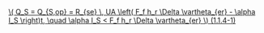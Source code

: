 <a href="/eco2_guide_center/1.%20ECO2%20Logic%20Guide/Hee1_Equation_List.html" class="equation-link" target="_blank" rel="noopener noreferrer">
  \( Q_S = Q_{S,op} = R_{se} \, UA \left( F_f h_r \Delta \vartheta_{er} - \alpha I_S \right)t, \quad \alpha I_S < F_f h_r \Delta \vartheta_{er} \) <span class="eq-number">(1.1.4-1)</span>
</a>
